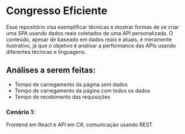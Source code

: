 # Congresso Eficiente
Esse repositório visa exemplificar técnicas e mostrar formas de se criar uma SPA usando dados reais coletados de uma API personalizada.
O conteúdo, apesar de baseado em dados reais e atuais, é meramente ilustrativo, já que o objetivo é analisar a performance das APIs usando diferentes técnicas e linguagens.

## Análises a serem feitas:
 - Tempo de carregamento da página sem dados
 - Tempo de carregamento da página com todos os dados
 - Tempo de recebimento das requisições

### Cenário 1:
Frontend em React e API em C#, comunicação usando REST
